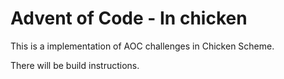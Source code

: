 # Advent of Code - In chicken

This is a implementation of AOC challenges in Chicken Scheme.

There will be build instructions.
